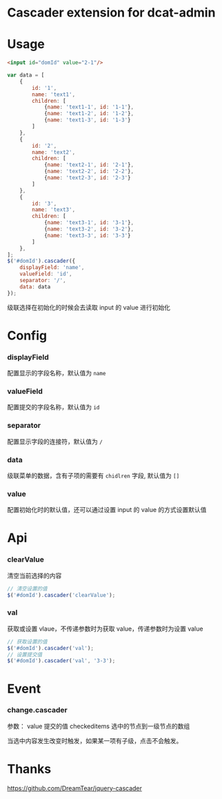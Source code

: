 # Cascader extension for dcat-admin

# Usage
```html
<input id="domId" value="2-1"/>
```
```javascript
var data = [
	{
		id: '1',
		name: 'text1',
		children: [
			{name: 'text1-1', id: '1-1'},
			{name: 'text1-2', id: '1-2'},
			{name: 'text1-3', id: '1-3'}
		]
	},
	{
		id: '2',
		name: 'text2',
		children: [
			{name: 'text2-1', id: '2-1'},
			{name: 'text2-2', id: '2-2'},
			{name: 'text2-3', id: '2-3'}
		]
	},
	{
		id: '3',
		name: 'text3',
		children: [
			{name: 'text3-1', id: '3-1'},
			{name: 'text3-2', id: '3-2'},
			{name: 'text3-3', id: '3-3'}
		]
	},
];
$('#domId').cascader({
	displayField: 'name',
	valueField: 'id',
	separator: '/',
	data: data
});
```
级联选择在初始化的时候会去读取 input 的 value 进行初始化

# Config

### displayField 

配置显示的字段名称，默认值为 `name`

### valueField 

配置提交的字段名称，默认值为 `id`

### separator 

配置显示字段的连接符，默认值为 `/`

### data

级联菜单的数据，含有子项的需要有 `chidlren` 字段, 默认值为 `[]`

### value

配置初始化时的默认值，还可以通过设置 input 的 value 的方式设置默认值

# Api

### clearValue

清空当前选择的内容

```javascript
// 清空设置的值
$('#domId').cascader('clearValue');
```

### val

获取或设置 vlaue，不传递参数时为获取 value，传递参数时为设置 value

```javascript
// 获取设置的值
$('#domId').cascader('val');
// 设置提交值
$('#domId').cascader('val', '3-3');
```

# Event

### change.cascader
参数：
	value 提交的值
	checkeditems 选中的节点到一级节点的数组

当选中内容发生改变时触发，如果某一项有子级，点击不会触发。

# Thanks

https://github.com/DreamTear/jquery-cascader


